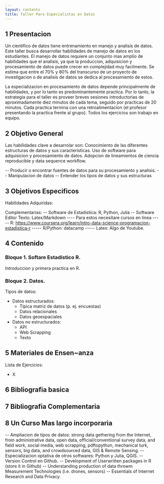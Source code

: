 ```yaml
---
layout: contents
title: Taller Para Especialistas en Datos
---
```


## 1 Presentacion

Un cientifico de datos tiene entrenamiento en manejo y analisis de datos. Este taller busca desarrollar habilidades de manejo de datos en los estudiantes. El manejo de datos requiere un conjunto mas amplio de habilidades que el analisis, ya que la produccion, adquisicion y procesamiento de datos puede crecer en complejidad muy facilmente. Se estima que entre el 70% y 80% del transcurso de un proyecto de investigacion o de analisis de datos se dedica al procesamiento de estos.

La especializacion en procesamiento de datos depende principalmente de habilidades, y por lo tanto es predominantemente practica. Por lo tanto, la estrategia para  el taller es proveer breves sesiones introductorias de aproximadamente diez minutos de cada tema, seguido por practicas de 20 minutos. Cada practica termina con una retroalimentacion (el profesor presentando la practica frente al grupo). Todos los ejercicios son trabajo en equipo.

## 2 Objetivo General

Las habilidades clave a desarrolar son: Conocimiento de las diferentes estructuras de datos y sus caracteristicas. Uso de software para adquisicion y procesamiento de datos. Adopcion de lineamientos de ciencia reproducible y data sequence workflow.

-- Producir o encontrar fuentes de datos para su procesamiento y analisis.
-- Manipulacion de datos
-- Entender los tipos de datos y sus estructuras

## 3 Objetivos Especificos

Habilidades Adquiridas:

Complementarias:
-- Software de Estadistica: R, Python, Julia
-- Software Editor Texto:   Latex/Markdown
---- Para estos necesitare cursos en linea
----- R: https://www.coursera.org/learn/intro-data-science-programacion-estadistica-r
----- R/Python: datacamp
----- Latex: Algo de Youtube.

## 4 Contenido

### Bloque 1. Softare Estadistico R.

Introduccion y primera practica en R.

### Bloque 2. Datos.

Tipos de datos:
- Datos estructurados:
  - Tipica matriz de datos (p. ej. encuestas)
  - Datos relacionales
  - Datos geoespaciales
- Datos no estructurados:
  - API
  - Web Scrapping
  - Texto

## 5 Materiales de Ensen~anza

Lista de Ejercicios:
  - X

## 6 Bibliografia basica

## 7 Bibliografia Complementaria

## 8 Un Curso Mas largo incorporaria
-- Ampliacion de tipos de datos: strong data gethering from the Internet, from administrative data, open data, official/conventional survey data, and field work, social media, web scrapping, pdftopython, mechanical turk, sensors, big data, and crowdsourced data, GIS & Remote Sensing.
-- Especializacion optativa de otros softwares: Python y Julia, QGIS.
-- Version Control en Github.
-- Development of Userwritten packages in R (store it in Github)
-- Understanding production of data throwm Measurement Technologies (i.e. drones, sensors)
-- Essentials of Internet Research and Data Privacy.
